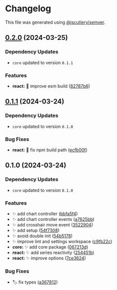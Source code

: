 # Changelog

This file was generated using [@jscutlery/semver](https://github.com/jscutlery/semver).

## [0.2.0](https://github.com/nabla-studio/lightweight-charts-wrappers/compare/react@0.1.1...react@0.2.0) (2024-03-25)

### Dependency Updates

* `core` updated to version `0.1.1`

### Features

* **react:** :wrench: improve esm build ([82787b6](https://github.com/nabla-studio/lightweight-charts-wrappers/commit/82787b62dcb953e27c2174c0e895ed2f227da5ee))

## [0.1.1](https://github.com/nabla-studio/lightweight-charts-wrappers/compare/react@0.1.0...react@0.1.1) (2024-03-24)

### Dependency Updates

* `core` updated to version `0.1.0`

### Bug Fixes

* **react:** :wrench: fix npm build path ([ecfb00f](https://github.com/nabla-studio/lightweight-charts-wrappers/commit/ecfb00fc4a6cdd1b3ad3b31c622ba32faea274db))

## 0.1.0 (2024-03-24)

### Dependency Updates

* `core` updated to version `0.1.0`

### Features

* :sparkles: add chart controller ([bbfa5f4](https://github.com/nabla-studio/lightweight-charts-wrappers/commit/bbfa5f4839a66d45219543d75e13e3889186b392))
* :sparkles: add chart controller events ([a7625bb](https://github.com/nabla-studio/lightweight-charts-wrappers/commit/a7625bb86dc7d2f7a6e8f8de4cbe7f1086f97aad))
* :sparkles: add crosshair move event ([3522904](https://github.com/nabla-studio/lightweight-charts-wrappers/commit/3522904b8ba15cf024b5e59f467750a650a30dc0))
* :sparkles: add setup ([54f7308](https://github.com/nabla-studio/lightweight-charts-wrappers/commit/54f7308fd798809934ebe0548757159f94c13ab7))
* :sparkles: avoid double init ([54b5178](https://github.com/nabla-studio/lightweight-charts-wrappers/commit/54b517840c9e965e2362a714a674c9cc83c4a5a0))
* :sparkles: improve lint and settings workspace ([c9fb22c](https://github.com/nabla-studio/lightweight-charts-wrappers/commit/c9fb22ce85988684b4136a51b399a29ce29425c2))
* **core:** :sparkles: add core package ([067213d](https://github.com/nabla-studio/lightweight-charts-wrappers/commit/067213d666895f3f68d39726b136407110f87f38))
* **react:** :sparkles: add series reactivity ([254451b](https://github.com/nabla-studio/lightweight-charts-wrappers/commit/254451b7bd35b534e1568fe6b7fadc70af7a261c))
* **react:** :sparkles: improve options ([7ce3624](https://github.com/nabla-studio/lightweight-charts-wrappers/commit/7ce3624fe7339e0a636f1e695ae8620afe229e02))


### Bug Fixes

* :label: fix types ([a367812](https://github.com/nabla-studio/lightweight-charts-wrappers/commit/a367812cbab04d3a0f78f28550a08acdc9a13e10))
